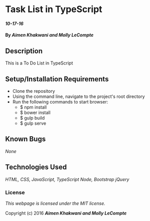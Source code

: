 # Task List in TypeScript

#### _10-17-16_

#### By _**Aimen Khakwani and Molly LeCompte**_

## Description

This is a To Do List in TypeScript

## Setup/Installation Requirements

* Clone the repository
* Using the command line, navigate to the project's root directory
* Run the following commands to start browser:
  * $ npm install
  * $ bower install
  * $ gulp build
  * $ gulp serve

## Known Bugs

_None_

## Technologies Used

_HTML,
CSS,
JavaScript,
TypeScript
Node,
Bootstrap
jQuery_

### License

*This webpage is licensed under the MIT license.*

Copyright (c) 2016 **_Aimen Khakwani and Molly LeCompte_**
